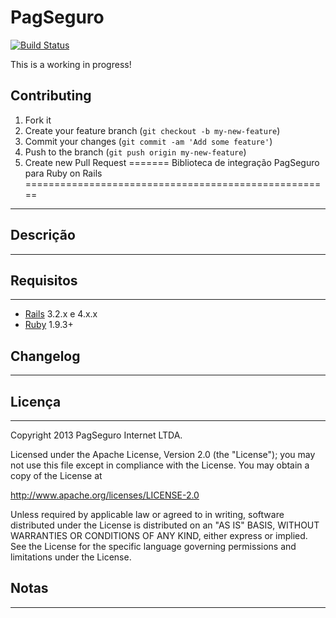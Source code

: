 # PagSeguro

[![Build Status](https://travis-ci.org/pagseguro/rails.png)](https://travis-ci.org/pagseguro/rails)

This is a working in progress!

## Contributing

1. Fork it
2. Create your feature branch (`git checkout -b my-new-feature`)
3. Commit your changes (`git commit -am 'Add some feature'`)
4. Push to the branch (`git push origin my-new-feature`)
5. Create new Pull Request
=======
Biblioteca de integração PagSeguro para Ruby on Rails
=====================================================
---
Descrição
---------
---



Requisitos
----------
---
 - [Rails] 3.2.x e 4.x.x
 - [Ruby] 1.9.3+


Changelog
---------
---



Licença
-------
---
Copyright 2013 PagSeguro Internet LTDA.

Licensed under the Apache License, Version 2.0 (the "License"); you may not use this file except in compliance with the License. You may obtain a copy of the License at

http://www.apache.org/licenses/LICENSE-2.0

Unless required by applicable law or agreed to in writing, software distributed under the License is distributed on an "AS IS" BASIS, WITHOUT WARRANTIES OR CONDITIONS OF ANY KIND, either express or implied. See the License for the specific language governing permissions and limitations under the License.


Notas
-----
---



  [Rails]: http://rubyonrails.org/
  [Ruby]: http://www.ruby-lang.org/en/
